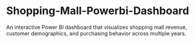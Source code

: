 # Shopping-Mall-Powerbi-Dashboard
An interactive Power BI dashboard that visualizes shopping mall revenue, customer demographics, and purchasing behavior across multiple years.
